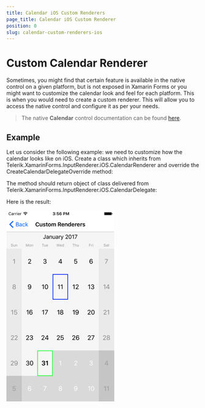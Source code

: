 ```yaml
---
title: Calendar iOS Custom Renderers
page_title: Calendar iOS Custom Renderer
position: 0
slug: calendar-custom-renderers-ios
---
```


# Custom Calendar Renderer

Sometimes, you might find that certain feature is available in the native control on a given platform, but is not exposed in Xamarin Forms or you might want to customize the calendar look and feel for each platform. This is when you would need to create a custom renderer. This will allow you to access the native control and configure it as per your needs.

>The native **Calendar** control documentation can be found [here](http://docs.telerik.com/devtools/ios/calendar/overview).

## Example

Let us consider the following example: we need to customize how the calendar looks like on iOS. Create a class which inherits from Telerik.XamarinForms.InputRenderer.iOS.CalendarRenderer and override the CreateCalendarDelegateOverride method:

<snippet id='calendar-styling-custom-renderers-ios-renderer'/>

The method should return object of class delivered from Telerik.XamarinForms.InputRenderer.iOS.CalendarDelegate:

<snippet id='calendar-styling-custom-renderers-custom-delegate'/>

Here is the result:

![Custom Calendar Renderer](images/calendar-ios-renderer.png "Custom calendar renderer")
